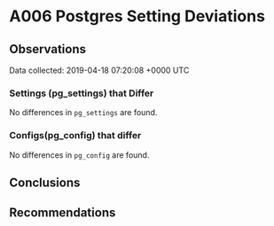 # A006 Postgres Setting Deviations #

## Observations ##
Data collected: 2019-04-18 07:20:08 +0000 UTC  

### Settings (pg_settings) that Differ ###

No differences in `pg_settings` are found.

### Configs(pg_config) that differ ###

No differences in `pg_config` are found.



## Conclusions ##


## Recommendations ##

